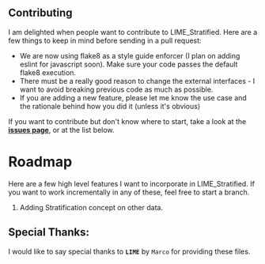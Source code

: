 ## Contributing
I am delighted when people want to contribute to LIME_Stratified. Here are a few things to keep in mind before sending in a pull request:
* We are now using flake8 as a style guide enforcer (I plan on adding eslint for javascript soon). Make sure your code passes the default flake8 execution.
* There must be a really good reason to change the external interfaces - I want to avoid breaking previous code as much as possible.
* If you are adding a new feature, please let me know the use case and the rationale behind how you did it (unless it's obvious)

If you want to contribute but don't know where to start, take a look at the **[issues page](https://github.com/rashidrao-pk/lime_stratified/pulls)**, or at the list below.

# Roadmap
Here are a few high level features I want to incorporate in LIME_Stratified. If you want to work incrementally in any of these, feel free to start a branch.

1. Adding Stratification concept on other data.


## Special Thanks:
I would like to say special thanks to **`LIME`** by `Marco` for providing these files.